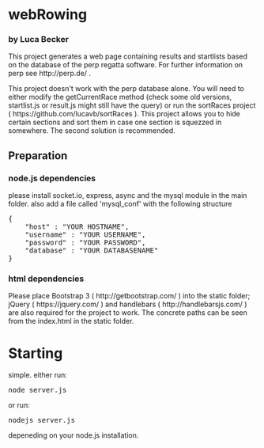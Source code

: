 # webRowing 
### by Luca Becker


<p>This project generates a web page containing results and startlists based on the database of the perp regatta software. For further information on perp see http://perp.de/ .</p>
<p>This project doesn't work with the perp database alone. You will need to either modify the getCurrentRace method (check some old versions, startlist.js or result.js might still have the query) or run the sortRaces project ( https://github.com/lucavb/sortRaces ). This project allows you to hide certain sections and sort them in case one section is squezzed in somewhere. The second solution is recommended.</p>


## Preparation

### node.js dependencies

please install socket.io, express, async and the mysql module in the main folder.
also add a file called 'mysql_conf' with the following structure
<pre>
{
	"host" : "YOUR HOSTNAME",
	"username" : "YOUR USERNAME",
	"password" : "YOUR PASSWORD",
	"database" : "YOUR DATABASENAME"
}
</pre>

### html dependencies

<p>Please place Bootstrap 3 ( http://getbootstrap.com/ ) into the static folder; jQuery ( https://jquery.com/ ) and handlebars ( http://handlebarsjs.com/ ) are also required for the project to work.
The concrete paths can be seen from the index.html in the static folder.</p>


# Starting

simple. either run:
<pre>
node server.js
</pre>
or run:
<pre>
nodejs server.js
</pre>
depeneding on your node.js installation.

